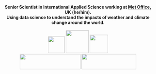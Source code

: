 <!-- with inspiration from @sadielbartholomew -->

<p align="center">
  <b>
    Senior Scientist in International Applied Science working at
    <a href="https://www.metoffice.gov.uk/">Met Office</a>, UK (he/him).
  <br>
    Using data science to understand the impacts of weather and climate change around the world.
  </b>
  <br><br>
    <a href="https://www.python.org/" title="python"><img src="https://upload.wikimedia.org/wikipedia/commons/c/c3/Python-logo-notext.svg" width="55"/></a>
    <a href="https://www.r-project.org/" title="R"><img src="https://www.r-project.org/logo/Rlogo.svg" width="75"/></a>
    <a href="https://git-scm.com/" title="git"><img src="https://upload.wikimedia.org/wikipedia/commons/3/3f/Git_icon.svg" width="60"/></a>
    <br>
    <a href="https://jupyter.org/" title="jupyter"><img style="width:200px; height:50px;" src="https://docs.jupyter.org/en/latest/_static/jupyter.svg"/></a>
    <!--<a href="https://scitools-iris.readthedocs.io/en/latest/index.html" title="iris"><img src="https://scitools-iris.readthedocs.io/en/latest/_static/iris-logo-title.svg" width="130"/></a> -->
    <a href="https://docs.conda.io/projects/conda/en/latest/index.html" title="conda"><img style="width:180px; height:50px;" src="https://docs.conda.io/projects/conda/en/latest/_images/conda_logo.svg"/></a>
  <br><br>
</p>

<!--
**hsteptoe/hsteptoe** is a ✨ _special_ ✨ repository because its `README.md` (this file) appears on your GitHub profile.

Here are some ideas to get you started:

- 🔭 I’m currently working on ...
- 🌱 I’m currently learning ...
- 👯 I’m looking to collaborate on ...
- 🤔 I’m looking for help with ...
- 💬 Ask me about ...
- 📫 How to reach me: ...
- 😄 Pronouns: ...
- ⚡ Fun fact: ...
-->
